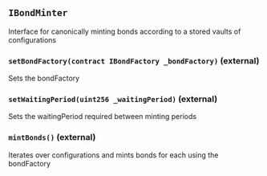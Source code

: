 ## `IBondMinter`

Interface for canonically minting bonds according to a stored vaults of configurations

### `setBondFactory(contract IBondFactory _bondFactory)` (external)

Sets the bondFactory

### `setWaitingPeriod(uint256 _waitingPeriod)` (external)

Sets the waitingPeriod required between minting periods

### `mintBonds()` (external)

Iterates over configurations and mints bonds for each using the bondFactory
